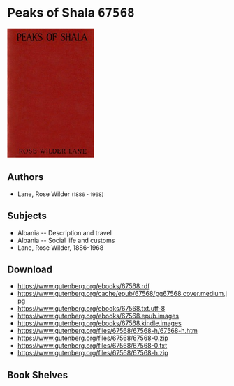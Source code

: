 # Peaks of Shala <kbd>67568</kbd>

![](./cover.medium.jpg "")

## Authors


 - Lane, Rose Wilder <small>(1886 - 1968)</small>

## Subjects


 - Albania -- Description and travel
 - Albania -- Social life and customs
 - Lane, Rose Wilder, 1886-1968

## Download


 - https://www.gutenberg.org/ebooks/67568.rdf
 - https://www.gutenberg.org/cache/epub/67568/pg67568.cover.medium.jpg
 - https://www.gutenberg.org/ebooks/67568.txt.utf-8
 - https://www.gutenberg.org/ebooks/67568.epub.images
 - https://www.gutenberg.org/ebooks/67568.kindle.images
 - https://www.gutenberg.org/files/67568/67568-h/67568-h.htm
 - https://www.gutenberg.org/files/67568/67568-0.zip
 - https://www.gutenberg.org/files/67568/67568-0.txt
 - https://www.gutenberg.org/files/67568/67568-h.zip

## Book Shelves


